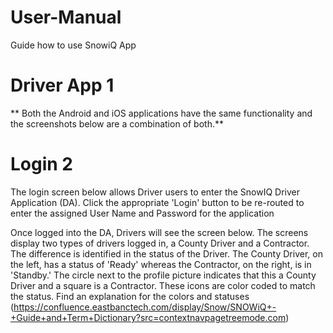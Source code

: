 # User-Manual
Guide how to use SnowiQ App

# Driver App 1
** Both the Android and iOS applications have the same functionality and the screenshots below are a combination of both.**

# Login 2
The login screen below allows Driver users to enter the SnowIQ Driver Application (DA). Click the appropriate 'Login' button to be re-routed to enter the assigned User Name and Password for the application

Once logged into the DA, Drivers will see the screen below. The screens display two types of drivers logged in, a County Driver and a Contractor. The difference is identified in the status of the Driver. The County Driver, on the left, has a status of 'Ready' whereas the Contractor, on the right, is in 'Standby.' The circle next to the profile picture indicates that this a County Driver and a square is a Contractor. These icons are color coded to match the status. Find an explanation for the colors and statuses (https://confluence.eastbanctech.com/display/Snow/SNOWiQ+-+Guide+and+Term+Dictionary?src=contextnavpagetreemode.com)




